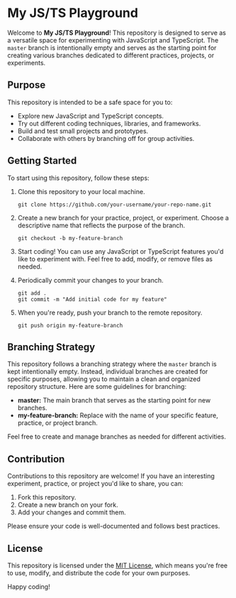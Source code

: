 # My JS/TS Playground

Welcome to **My JS/TS Playground**! This repository is designed to serve as a versatile space for experimenting with JavaScript and TypeScript. The `master` branch is intentionally empty and serves as the starting point for creating various branches dedicated to different practices, projects, or experiments.

## Purpose

This repository is intended to be a safe space for you to:

- Explore new JavaScript and TypeScript concepts.
- Try out different coding techniques, libraries, and frameworks.
- Build and test small projects and prototypes.
- Collaborate with others by branching off for group activities.

## Getting Started

To start using this repository, follow these steps:

1. Clone this repository to your local machine.
    ```
    git clone https://github.com/your-username/your-repo-name.git
    ```

2. Create a new branch for your practice, project, or experiment. Choose a descriptive name that reflects the purpose of the branch.
    ```
    git checkout -b my-feature-branch
    ```

3. Start coding! You can use any JavaScript or TypeScript features you'd like to experiment with. Feel free to add, modify, or remove files as needed.

4. Periodically commit your changes to your branch.
    ```
    git add .
    git commit -m "Add initial code for my feature"
    ```

5. When you're ready, push your branch to the remote repository.
    ```
    git push origin my-feature-branch
    ```

## Branching Strategy

This repository follows a branching strategy where the `master` branch is kept intentionally empty. Instead, individual branches are created for specific purposes, allowing you to maintain a clean and organized repository structure. Here are some guidelines for branching:

- **master:** The main branch that serves as the starting point for new branches.
- **my-feature-branch:** Replace with the name of your specific feature, practice, or project branch.

Feel free to create and manage branches as needed for different activities.

## Contribution

Contributions to this repository are welcome! If you have an interesting experiment, practice, or project you'd like to share, you can:

1. Fork this repository.
2. Create a new branch on your fork.
3. Add your changes and commit them.

Please ensure your code is well-documented and follows best practices.

## License

This repository is licensed under the [MIT License](LICENSE), which means you're free to use, modify, and distribute the code for your own purposes.

Happy coding!
